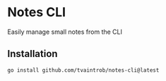 # Notes CLI

Easily manage small notes from the CLI

## Installation

```bash
go install github.com/tvaintrob/notes-cli@latest
```

